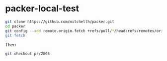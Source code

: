 # packer-local-test

```bash
git clone https://github.com/mitchellh/packer.git
cd packer
git config --add remote.origin.fetch +refs/pull/*/head:refs/remotes/origin/pr/*'
git fetch
```

Then

```bash
git checkout pr/2805
```


